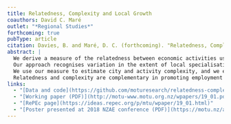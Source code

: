 ```yaml
---
title: Relatedness, Complexity and Local Growth
coauthors: David C. Maré
outlet: "*Regional Studies*"
forthcoming: true
pubType: article
citation: Davies, B. and Maré, D. C. (forthcoming). "Relatedness, Complexity and Local Growth." *Regional Studies*.
abstract: |
  We derive a measure of the relatedness between economic activities using weighted correlations of local employment shares.
  Our approach recognises variation in the extent of local specialisation and adjusts for differences in data quality between cities.
  We use our measure to estimate city and activity complexity, and we examine the contribution of relatedness and complexity to urban employment growth in New Zealand.
  Relatedness and complexity are complementary in promoting employment growth in New Zealand’s largest cities but do not contribute to employment growth in its smaller cities.
links:
  - "[Data and code](https://github.com/moturesearch/relatedness-complexity)"
  - "[Working paper (PDF)](http://motu-www.motu.org.nz/wpapers/19_01.pdf)"
  - "[RePEc page](https://ideas.repec.org/p/mtu/wpaper/19_01.html)"
  - "[Poster presented at 2018 NZAE conference (PDF)](https://motu.nz/assets/Documents/our-work/urban-and-regional/regions-and-settlements/High-Res-Poster.pdf)"
---
```


